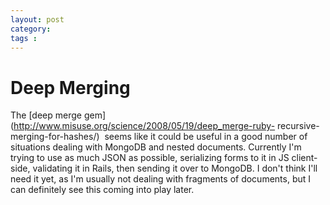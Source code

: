 ```yaml
---
layout: post
category: 
tags : 
---
```



# Deep Merging

The [deep merge gem](http://www.misuse.org/science/2008/05/19/deep_merge-ruby-
recursive-merging-for-hashes/)  seems like it could be useful in a good number
of situations dealing with MongoDB and nested documents. Currently I'm trying
to use as much JSON as possible, serializing forms to it in JS client-side,
validating it in Rails, then sending it over to MongoDB. I don't think I'll
need it yet, as I'm usually not dealing with fragments of documents, but I can
definitely see this coming into play later.

